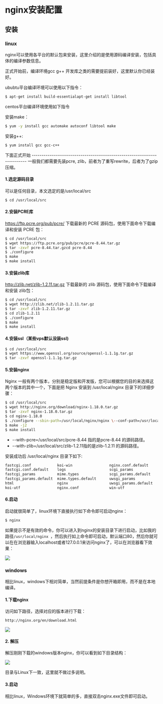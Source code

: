 # nginx安装配置

## 安装

### linux

nginx可以使用各平台的默认包来安装，这里介绍的是使用源码编译安装，包括具体的编译参数信息。

正式开始前，编译环境gcc g++ 开发库之类的需要提前装好，这里默认你已经装好。

ububtu平台编译环境可以使用以下指令：

```sh
$ apt-get install build-essentialapt-get install libtool
```

centos平台编译环境使用如下指令

安装make：

```sh
$ yum -y install gcc automake autoconf libtool make
```

安装g++:

```sh
$ yum install gcc gcc-c++
```

下面正式开始
\---------------------------------------------------------------------------
一般我们都需要先装pcre, zlib，前者为了重写rewrite，后者为了gzip压缩。

#### 1.选定源码目录

可以是任何目录，本文选定的是/usr/local/src

```sh
$ cd /usr/local/src
```

#### 2.安装PCRE库

https://ftp.pcre.org/pub/pcre/ 下载最新的 PCRE 源码包，使用下面命令下载编译和安装 PCRE 包：

```sh
$ cd /usr/local/src
$ wget https://ftp.pcre.org/pub/pcre/pcre-8.44.tar.gz 
$ tar -zxvf pcre-8.44.tar.gzcd pcre-8.44
$ ./configure
$ make
$ make install
```

#### 3.安装zlib库

http://zlib.net/zlib-1.2.11.tar.gz 下载最新的 zlib 源码包，使用下面命令下载编译和安装 zlib包：

```sh
$ cd /usr/local/src 
$ wget http://zlib.net/zlib-1.2.11.tar.gz
$ tar -zxvf zlib-1.2.11.tar.gz
$ cd zlib-1.2.11
$ ./configure
$ make
$ make install
```

#### 4.安装ssl（某些vps默认没装ssl)

```sh
$ cd /usr/local/src
$ wget https://www.openssl.org/source/openssl-1.1.1g.tar.gz
$ tar -zxvf openssl-1.1.1g.tar.gz
```

#### 5.安装nginx

Nginx 一般有两个版本，分别是稳定版和开发版，您可以根据您的目的来选择这两个版本的其中一个，下面是把 Nginx 安装到 /usr/local/nginx 目录下的详细步骤：

```sh
$ cd /usr/local/src
$ wget http://nginx.org/download/nginx-1.18.0.tar.gz
$ tar -zxvf nginx-1.18.0.tar.gz
$ cd nginx-1.18.0 
$ ./configure --sbin-path=/usr/local/nginx/nginx \--conf-path=/usr/local/nginx/nginx.conf \--pid-path=/usr/local/nginx/nginx.pid \--with-http_gzip_static_module \--with-http_stub_status_module \--with-file-aio \--with-http_realip_module \--with-http_ssl_module \--with-pcre=/usr/local/src/pcre-8.44 \--with-zlib=/usr/local/src/zlib-1.2.11 \--with-openssl=/usr/local/src/openssl-1.1.1g 
$ make -j2
$ make install
```

- --with-pcre=/usr/local/src/pcre-8.44 指的是pcre-8.44 的源码路径。
- --with-zlib=/usr/local/src/zlib-1.2.11指的是zlib-1.2.11 的源码路径。

安装成功后 /usr/local/nginx 目录下如下:

```sh
fastcgi.conf            koi-win         		nginx.conf.default
fastcgi.conf.default    logs        			scgi_params
fastcgi_params     		mime.types     			scgi_params.default
fastcgi_params.default  mime.types.default 		uwsgi_params
html          			nginx        			uwsgi_params.default
koi-utf         		nginx.conf    		 	win-utf
```

#### 6.启动

启动就很简单了，linux环境下直接执行如下命令即可启动nginx：

```sh
$ nginx
```

如果提示不是有效的命令，你可以进入到nginx的安装目录下进行启动，比如我的路径`/usr/local/nginx `，然后执行如上命令即可启动，默认端口80，然后你就可以在在浏览器输入localhost或者127.0.0.1来访问nginx了，可以在浏览器看下效果：

![](https://gitee.com/sysker/picBed/raw/master/images/20200822092906.png)

### windows

相比linux，windows下相对简单，当然前提条件是你想开箱即用，而不是在本地编译。

#### 1.下载nginx

访问如下路径，选择对应的版本进行下载：

```html
http://nginx.org/en/download.html
```

![](https://gitee.com/sysker/picBed/raw/master/images/20200822090741.png)

#### 2. 解压

解压刚刚下载的windows版本nginx，你可以看到如下目录结构：

![](https://gitee.com/sysker/picBed/raw/master/images/20200822091007.png)

目录与Linux下一致，这里就不做过多说明。

#### 3.启动

相比linux，Windows环境下就简单的多，直接双击nginx.exe文件即可启动。